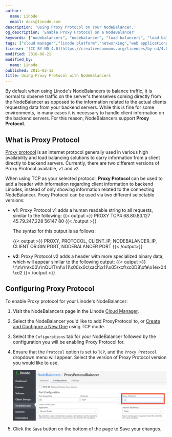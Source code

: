 ```yaml
---
author:
  name: Linode
  email: docs@linode.com
description: 'Using Proxy Protocol on Your NodeBalancer.'
og_description: 'Enable Proxy Protocol on a NodeBalancer'
keywords: ["nodebalancers", "nodebalancer", "load balancers", "load balancer", "load balancing", "high availability", "ha", "proxy protocol", "proxy"]
tags: ["cloud manager","linode platform","networking","web applications"]
license: '[CC BY-ND 4.0](https://creativecommons.org/licenses/by-nd/4.0)'
modified: 2018-08-21
modified_by:
  name: Linode
published: 2015-02-12
title: Using Proxy Protocol with NodeBalancers
---
```


By default when using Linode's NodeBalancers to balance traffic, it is normal to observe traffic on the server's themselves coming directly from the NodeBalancer as opposed to the information related to the actual clients requesting data from your backend servers. While this is fine for some environments, in many cases it is necessary to handle client information on the backend servers. For this reason, NodeBalancers support **Proxy Protocol**.

## What is Proxy Protocol

[Proxy protocol](http://www.haproxy.org/download/1.8/doc/proxy-protocol.txt) is an internet protocol generally used in various high availability and load balancing solutions to carry information from a client directly to backend servers. Currently, there are two different versions of Proxy Protocol available, `v1` and `v2`.

When using TCP as your selected protocol, **Proxy Protocol** can be used to add a header with information regarding client information to backend Linodes, instead of only showing information related to the connecting NodeBalancer. Proxy Protocol can be used via two different selectable versions:

  - **v1**: Proxy Protocol v1 adds a human readable string to all requests, similar to the following:
    {{< output >}}
PROXY TCP4 68.80.83.127 45.79.247.228 56147 80
    {{< /output >}}

    The syntax for this output is as follows:

    {{< output >}}
PROXY, PROTOCOL, CLIENT_IP, NODEBALANCER_IP, CLIENT ORIGIN PORT, NODEBALANCER PORT
{{< /output>}}


  - **v2**: Proxy Protocol v2 adds a header with more specialized binary data, which will appear similar to the following output:
{{< output >}}
\r\n\r\n\x00\r\nQUIT\n!\x11\x00\x0c\xach\x11\x05\xcf\xc0D8\xfe\x1e\x04\xd2
{{< /output >}}


## Configuring Proxy Protocol

To enable Proxy protocol for your Linode's NodeBalancer:


1.  Visit the NodeBalancers page in the Linode [Cloud Manager](http://cloud.linode.com).

1. Select the NodeBalancer you'd like to add ProxyProtocol to, or [Create and Configure a New One](https://www.linode.com/docs/platform/nodebalancer/nodebalancer-reference-guide/#adding-a-nodebalancer) using TCP mode.

1. Select the `Cofigurations` tab for your NodeBalancer followed by the configuration you will be enabling Proxy Protocol for.

1. Ensure that the `Protocol` option is set to `TCP`, and the `Proxy Protocol` dropdown menu will appear. Select the version of Proxy Protocol version you would like to use.

    ![Proxy Config](proxyconfig.png "Proxy Configuration")

1. Click the `Save` button on the bottom of the page to Save your changes.

